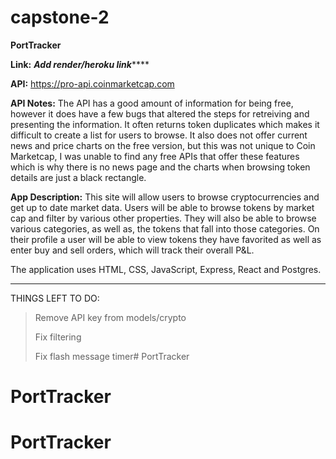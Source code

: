 # capstone-2

**PortTracker**

**Link:** 
***Add render/heroku link*******

**API:** 
https://pro-api.coinmarketcap.com

**API Notes:** 
The API has a good amount of information for being free, however it does have a few bugs that altered the steps for retreiving and presenting the information. It often returns token duplicates which makes it difficult to create a list for users to browse. It also does not offer current news and price charts on the free version, but this was not unique to Coin Marketcap, I was unable to find any free APIs that offer these features which is why there is no news page and the charts when browsing token details are just a black rectangle.

**App Description:** 
This site will allow users to browse cryptocurrencies and get up to date market data. Users will be able to browse tokens by market cap and filter by various other properties. They will also be able to browse various categories, as well as, the tokens that fall into those categories. On their profile a user will be able to view tokens they have favorited as well as enter buy and sell orders, which will track their overall P&L.

The application uses HTML, CSS, JavaScript, Express, React and Postgres.



************
THINGS LEFT TO DO:
> Remove API key from models/crypto
> 
> Fix filtering
> 
> Fix flash message timer# PortTracker
# PortTracker
# PortTracker
